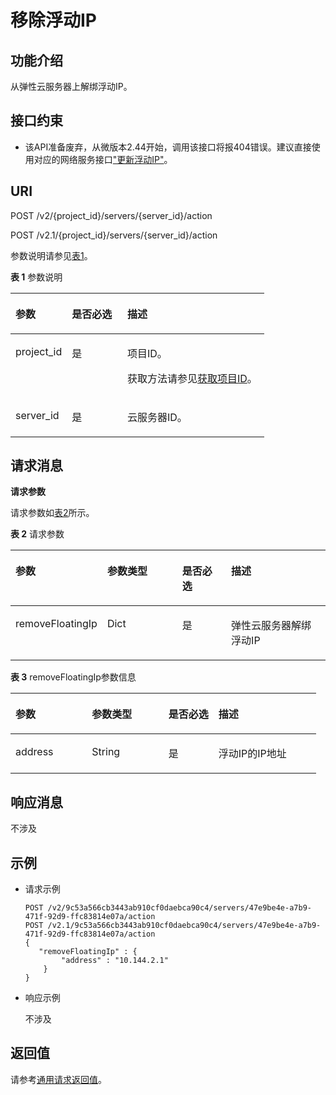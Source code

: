 # 移除浮动IP<a name="ZH-CN_TOPIC_0065817719"></a>

## 功能介绍<a name="zh-cn_topic_0057973008_section9177509"></a>

从弹性云服务器上解绑浮动IP。

## 接口约束<a name="zh-cn_topic_0057973008_section5180770"></a>

-   该API准备废弃，从微版本2.44开始，调用该接口将报404错误。建议直接使用对应的网络服务接口["更新浮动IP"](https://support.huaweicloud.com/api-vpc/zh-cn_topic_0060333023.html)。

## URI<a name="zh-cn_topic_0057973008_section15488722"></a>

POST /v2/\{project\_id\}/servers/\{server\_id\}/action

POST /v2.1/\{project\_id\}/servers/\{server\_id\}/action

参数说明请参见[表1](#zh-cn_topic_0057973008_table32475667)。

**表 1**  参数说明

<a name="zh-cn_topic_0057973008_table32475667"></a>
<table><thead align="left"><tr id="zh-cn_topic_0057973008_row44937496"><th class="cellrowborder" valign="top" width="22.24%" id="mcps1.2.4.1.1"><p id="p5187119"><a name="p5187119"></a><a name="p5187119"></a>参数</p>
</th>
<th class="cellrowborder" valign="top" width="21.87%" id="mcps1.2.4.1.2"><p id="p17503500"><a name="p17503500"></a><a name="p17503500"></a>是否必选</p>
</th>
<th class="cellrowborder" valign="top" width="55.88999999999999%" id="mcps1.2.4.1.3"><p id="p8497414"><a name="p8497414"></a><a name="p8497414"></a>描述</p>
</th>
</tr>
</thead>
<tbody><tr id="zh-cn_topic_0057973008_row1664874"><td class="cellrowborder" valign="top" width="22.24%" headers="mcps1.2.4.1.1 "><p id="zh-cn_topic_0057973008_p637140"><a name="zh-cn_topic_0057973008_p637140"></a><a name="zh-cn_topic_0057973008_p637140"></a>project_id</p>
</td>
<td class="cellrowborder" valign="top" width="21.87%" headers="mcps1.2.4.1.2 "><p id="zh-cn_topic_0057973008_p51608407"><a name="zh-cn_topic_0057973008_p51608407"></a><a name="zh-cn_topic_0057973008_p51608407"></a>是</p>
</td>
<td class="cellrowborder" valign="top" width="55.88999999999999%" headers="mcps1.2.4.1.3 "><p id="p37593705"><a name="p37593705"></a><a name="p37593705"></a>项目ID。</p>
<p id="p1180512217438"><a name="p1180512217438"></a><a name="p1180512217438"></a>获取方法请参见<a href="获取项目ID.md">获取项目ID</a>。</p>
</td>
</tr>
<tr id="zh-cn_topic_0057973008_row41565035"><td class="cellrowborder" valign="top" width="22.24%" headers="mcps1.2.4.1.1 "><p id="zh-cn_topic_0057973008_p11324657"><a name="zh-cn_topic_0057973008_p11324657"></a><a name="zh-cn_topic_0057973008_p11324657"></a>server_id</p>
</td>
<td class="cellrowborder" valign="top" width="21.87%" headers="mcps1.2.4.1.2 "><p id="zh-cn_topic_0057973008_p44882061"><a name="zh-cn_topic_0057973008_p44882061"></a><a name="zh-cn_topic_0057973008_p44882061"></a>是</p>
</td>
<td class="cellrowborder" valign="top" width="55.88999999999999%" headers="mcps1.2.4.1.3 "><p id="zh-cn_topic_0057973008_p11568292"><a name="zh-cn_topic_0057973008_p11568292"></a><a name="zh-cn_topic_0057973008_p11568292"></a>云服务器ID。</p>
</td>
</tr>
</tbody>
</table>

## 请求消息<a name="zh-cn_topic_0057973008_section16989244"></a>

**请求参数**

请求参数如[表2](#zh-cn_topic_0057973008_table20592177)所示。

**表 2**  请求参数

<a name="zh-cn_topic_0057973008_table20592177"></a>
<table><thead align="left"><tr id="zh-cn_topic_0057973008_row40662280"><th class="cellrowborder" valign="top" width="25%" id="mcps1.2.5.1.1"><p id="zh-cn_topic_0057973008_p5310363"><a name="zh-cn_topic_0057973008_p5310363"></a><a name="zh-cn_topic_0057973008_p5310363"></a>参数</p>
</th>
<th class="cellrowborder" valign="top" width="25%" id="mcps1.2.5.1.2"><p id="zh-cn_topic_0057973008_p27486230"><a name="zh-cn_topic_0057973008_p27486230"></a><a name="zh-cn_topic_0057973008_p27486230"></a>参数类型</p>
</th>
<th class="cellrowborder" valign="top" width="16.35%" id="mcps1.2.5.1.3"><p id="zh-cn_topic_0057973008_p11792162"><a name="zh-cn_topic_0057973008_p11792162"></a><a name="zh-cn_topic_0057973008_p11792162"></a>是否必选</p>
</th>
<th class="cellrowborder" valign="top" width="33.650000000000006%" id="mcps1.2.5.1.4"><p id="zh-cn_topic_0057973008_p15641062"><a name="zh-cn_topic_0057973008_p15641062"></a><a name="zh-cn_topic_0057973008_p15641062"></a>描述</p>
</th>
</tr>
</thead>
<tbody><tr id="zh-cn_topic_0057973008_row58966539"><td class="cellrowborder" valign="top" width="25%" headers="mcps1.2.5.1.1 "><p id="zh-cn_topic_0057973008_p11560377"><a name="zh-cn_topic_0057973008_p11560377"></a><a name="zh-cn_topic_0057973008_p11560377"></a>removeFloatingIp</p>
</td>
<td class="cellrowborder" valign="top" width="25%" headers="mcps1.2.5.1.2 "><p id="zh-cn_topic_0057973008_p63975319"><a name="zh-cn_topic_0057973008_p63975319"></a><a name="zh-cn_topic_0057973008_p63975319"></a>Dict</p>
</td>
<td class="cellrowborder" valign="top" width="16.35%" headers="mcps1.2.5.1.3 "><p id="zh-cn_topic_0057973008_p14618317"><a name="zh-cn_topic_0057973008_p14618317"></a><a name="zh-cn_topic_0057973008_p14618317"></a>是</p>
</td>
<td class="cellrowborder" valign="top" width="33.650000000000006%" headers="mcps1.2.5.1.4 "><p id="zh-cn_topic_0057973008_p43233028"><a name="zh-cn_topic_0057973008_p43233028"></a><a name="zh-cn_topic_0057973008_p43233028"></a>弹性云服务器解绑浮动IP</p>
</td>
</tr>
</tbody>
</table>

**表 3**  removeFloatingIp参数信息

<a name="zh-cn_topic_0057973008_table12214371"></a>
<table><thead align="left"><tr id="zh-cn_topic_0057973008_row11201709"><th class="cellrowborder" valign="top" width="25%" id="mcps1.2.5.1.1"><p id="p61001030132313"><a name="p61001030132313"></a><a name="p61001030132313"></a>参数</p>
</th>
<th class="cellrowborder" valign="top" width="25%" id="mcps1.2.5.1.2"><p id="p4100163062315"><a name="p4100163062315"></a><a name="p4100163062315"></a>参数类型</p>
</th>
<th class="cellrowborder" valign="top" width="16.35%" id="mcps1.2.5.1.3"><p id="p81003304234"><a name="p81003304234"></a><a name="p81003304234"></a>是否必选</p>
</th>
<th class="cellrowborder" valign="top" width="33.650000000000006%" id="mcps1.2.5.1.4"><p id="p71001930132315"><a name="p71001930132315"></a><a name="p71001930132315"></a>描述</p>
</th>
</tr>
</thead>
<tbody><tr id="zh-cn_topic_0057973008_row48978777"><td class="cellrowborder" valign="top" width="25%" headers="mcps1.2.5.1.1 "><p id="zh-cn_topic_0057973008_p7857996"><a name="zh-cn_topic_0057973008_p7857996"></a><a name="zh-cn_topic_0057973008_p7857996"></a>address</p>
</td>
<td class="cellrowborder" valign="top" width="25%" headers="mcps1.2.5.1.2 "><p id="zh-cn_topic_0057973008_p32517948"><a name="zh-cn_topic_0057973008_p32517948"></a><a name="zh-cn_topic_0057973008_p32517948"></a>String</p>
</td>
<td class="cellrowborder" valign="top" width="16.35%" headers="mcps1.2.5.1.3 "><p id="zh-cn_topic_0057973008_p16708112"><a name="zh-cn_topic_0057973008_p16708112"></a><a name="zh-cn_topic_0057973008_p16708112"></a>是</p>
</td>
<td class="cellrowborder" valign="top" width="33.650000000000006%" headers="mcps1.2.5.1.4 "><p id="zh-cn_topic_0057973008_p11179825"><a name="zh-cn_topic_0057973008_p11179825"></a><a name="zh-cn_topic_0057973008_p11179825"></a>浮动IP的IP地址</p>
</td>
</tr>
</tbody>
</table>

## 响应消息<a name="zh-cn_topic_0057973008_section18685471"></a>

不涉及

## 示例<a name="zh-cn_topic_0057973008_section33951514"></a>

-   请求示例

    ```
    POST /v2/9c53a566cb3443ab910cf0daebca90c4/servers/47e9be4e-a7b9-471f-92d9-ffc83814e07a/action
    POST /v2.1/9c53a566cb3443ab910cf0daebca90c4/servers/47e9be4e-a7b9-471f-92d9-ffc83814e07a/action
    {
       "removeFloatingIp" : {
            "address" : "10.144.2.1"
        }
    }
    ```

-   响应示例

    不涉及


## 返回值<a name="zh-cn_topic_0057973008_zh-cn_topic_0020212692_section22960139"></a>

请参考[通用请求返回值](通用请求返回值.md)。


